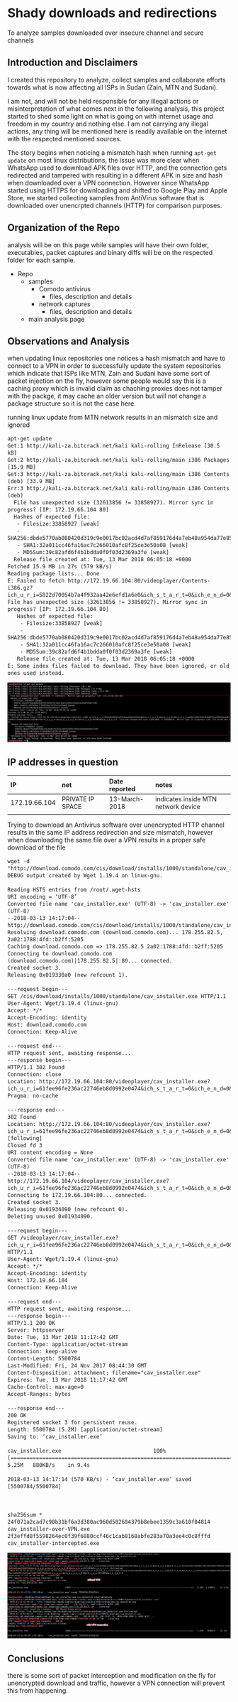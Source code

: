 # Shady downloads and redirections

To analyze samples downloaded over insecure channel and secure channels

## Introduction and Disclaimers

I created this repository to analyze, collect samples and collaborate efforts towards what is now affecting all ISPs in Sudan \(Zain, MTN and Sudani\).

I am not, and will not be held responsible for any illegal actions or misinterpretation of what comes next in the following analysis, this project started to shed some light on what is going on with internet usage and freedom in my country and nothing else. I am not carrying any illegal actions, any thing will be mentioned here is readily available on the internet with the respected mentioned sources.

The story begins when noticing a mismatch hash when running `apt-get update` on most linux distributions, the issue was more clear when WhatsApp used to download APK files over HTTP, and the connection gets redirected and tampered with resulting in a different APK in size and hash when downloaded over a VPN connection. However since WhatsApp started using HTTPS for downloading and shifted to Google Play and Apple Store, we started collecting samples from AntiVirus software that is downloaded over unencrpted channels \(HTTP\) for comparison purposes.

## Organization of the Repo

analysis will be on this page while samples will have their own folder, executables, packet captures and binary diffs will be on the respected folder for each sample.

* Repo
  * samples
    * Comodo antivirus
      * files, description and details
    * network captures
      * files, description and details
  * main analysis page

## Observations and Analysis

when updating linux repositories one notices a hash mismatch and have to connect to a VPN in order to successfully update the system repositories which indicate that ISPs like MTN, Zain and Sudani have some sort of packet injection on the fly, however some people would say this is a caching proxy which is invalid claim as chaching proxies does not tamper with the packge, it may cache an older version but will not change a package structure so it is not the case here.

running linux update from MTN network results in an mismatch size and ignored

```
apt-get update
Get:1 http://kali-za.bitcrack.net/kali kali-rolling InRelease [30.5 kB]
Get:2 http://kali-za.bitcrack.net/kali kali-rolling/main i386 Packages [15.9 MB]
Get:3 http://kali-za.bitcrack.net/kali kali-rolling/main i386 Contents (deb) [33.9 MB]                                                                                                      
Err:3 http://kali-za.bitcrack.net/kali kali-rolling/main i386 Contents (deb)                                                                                                                
  File has unexpected size (32613856 != 33858927). Mirror sync in progress? [IP: 172.19.66.104 80]
  Hashes of expected file:
   - Filesize:33858927 [weak]
   - SHA256:dbde5770ab080420d319c9e0017bc02acd4d7af859176d4a7eb48a954da77e85
   - SHA1:32a011cc46fa16ac7c266010afc8f25ce3e50a08 [weak]
   - MD5Sum:39c82afd6f4b1bdda0f0f03d2369a3fe [weak]
  Release file created at: Tue, 13 Mar 2018 06:05:18 +0000
Fetched 15.9 MB in 27s (579 kB/s)                                                                                                                                                           
Reading package lists... Done
E: Failed to fetch http://172.19.66.104:80/videoplayer/Contents-i386.gz?ich_u_r_i=5822d70054b7a4f932aa42e6efd1a6e0&ich_s_t_a_r_t=0&ich_e_n_d=0&ich_k_e_y=ad2b5c90b231a53049d2521a25604a0e4db61d405213ad8bbadbfbc1e219b072&ich_t_y_p_e=1&ich_d_i_s_k_i_d=12&ich_s_e_q=2679810&ich_u_n_i_t=1  File has unexpected size (32613856 != 33858927). Mirror sync in progress? [IP: 172.19.66.104 80]
   Hashes of expected file:
    - Filesize:33858927 [weak]
    - SHA256:dbde5770ab080420d319c9e0017bc02acd4d7af859176d4a7eb48a954da77e85
    - SHA1:32a011cc46fa16ac7c266010afc8f25ce3e50a08 [weak]
    - MD5Sum:39c82afd6f4b1bdda0f0f03d2369a3fe [weak]
   Release file created at: Tue, 13 Mar 2018 06:05:18 +0000
E: Some index files failed to download. They have been ignored, or old ones used instead.
```

![](/assets/2018-03-13_14h05_25.jpg)

## IP addresses in question

| IP | net | Date reported | notes |
| :--- | :--- | :--- | :--- |
| 172.19.66.104 | PRIVATE IP SPACE | 13-March-2018 | indicates inside MTN network device |
|  |  |  |  |

Trying to download an Antivirus software over unencrypted HTTP channel results in the same IP address redirection and size mismatch, however when downloading the same file over a VPN results in a proper safe download of the file

```
wget -d  "http://download.comodo.com/cis/download/installs/1000/standalone/cav_installer.exe"
DEBUG output created by Wget 1.19.4 on linux-gnu.

Reading HSTS entries from /root/.wget-hsts
URI encoding = ‘UTF-8’
Converted file name 'cav_installer.exe' (UTF-8) -> 'cav_installer.exe' (UTF-8)
--2018-03-13 14:17:04--  http://download.comodo.com/cis/download/installs/1000/standalone/cav_installer.exe
Resolving download.comodo.com (download.comodo.com)... 178.255.82.5, 2a02:1788:4fd::b2ff:5205
Caching download.comodo.com => 178.255.82.5 2a02:1788:4fd::b2ff:5205
Connecting to download.comodo.com (download.comodo.com)|178.255.82.5|:80... connected.
Created socket 3.
Releasing 0x019330a0 (new refcount 1).

---request begin---
GET /cis/download/installs/1000/standalone/cav_installer.exe HTTP/1.1
User-Agent: Wget/1.19.4 (linux-gnu)
Accept: */*
Accept-Encoding: identity
Host: download.comodo.com
Connection: Keep-Alive

---request end---
HTTP request sent, awaiting response... 
---response begin---
HTTP/1.1 302 Found
Connection: close
Location: http://172.19.66.104:80/videoplayer/cav_installer.exe?ich_u_r_i=61fee96fe236ac22746eb8d0992e0474&ich_s_t_a_r_t=0&ich_e_n_d=0&ich_k_e_y=ad2b5c90b231a53049d2521a25604a0e510bcc0556d2e91988e988dfb864d267&ich_t_y_p_e=1&ich_d_i_s_k_i_d=6&ich_s_e_q=2691841&ich_u_n_i_t=1
Pragma: no-cache

---response end---
302 Found
Location: http://172.19.66.104:80/videoplayer/cav_installer.exe?ich_u_r_i=61fee96fe236ac22746eb8d0992e0474&ich_s_t_a_r_t=0&ich_e_n_d=0&ich_k_e_y=ad2b5c90b231a53049d2521a25604a0e510bcc0556d2e91988e988dfb864d267&ich_t_y_p_e=1&ich_d_i_s_k_i_d=6&ich_s_e_q=2691841&ich_u_n_i_t=1 [following]
Closed fd 3
URI content encoding = None
Converted file name 'cav_installer.exe' (UTF-8) -> 'cav_installer.exe' (UTF-8)
--2018-03-13 14:17:04--  http://172.19.66.104/videoplayer/cav_installer.exe?ich_u_r_i=61fee96fe236ac22746eb8d0992e0474&ich_s_t_a_r_t=0&ich_e_n_d=0&ich_k_e_y=ad2b5c90b231a53049d2521a25604a0e510bcc0556d2e91988e988dfb864d267&ich_t_y_p_e=1&ich_d_i_s_k_i_d=6&ich_s_e_q=2691841&ich_u_n_i_t=1
Connecting to 172.19.66.104:80... connected.
Created socket 3.
Releasing 0x01934090 (new refcount 0).
Deleting unused 0x01934090.

---request begin---
GET /videoplayer/cav_installer.exe?ich_u_r_i=61fee96fe236ac22746eb8d0992e0474&ich_s_t_a_r_t=0&ich_e_n_d=0&ich_k_e_y=ad2b5c90b231a53049d2521a25604a0e510bcc0556d2e91988e988dfb864d267&ich_t_y_p_e=1&ich_d_i_s_k_i_d=6&ich_s_e_q=2691841&ich_u_n_i_t=1 HTTP/1.1
User-Agent: Wget/1.19.4 (linux-gnu)
Accept: */*
Accept-Encoding: identity
Host: 172.19.66.104
Connection: Keep-Alive

---request end---
HTTP request sent, awaiting response... 
---response begin---
HTTP/1.1 200 OK
Server: httpserver
Date: Tue, 13 Mar 2018 11:17:42 GMT
Content-Type: application/octet-stream
Connection: keep-alive
Content-Length: 5500784
Last-Modified: Fri, 24 Nov 2017 08:44:30 GMT
Content-Disposition: attachment; filename="cav_installer.exe"
Expires: Tue, 13 Mar 2018 11:17:42 GMT
Cache-Control: max-age=0
Accept-Ranges: bytes

---response end---
200 OK
Registered socket 3 for persistent reuse.
Length: 5500784 (5.2M) [application/octet-stream]
Saving to: ‘cav_installer.exe’

cav_installer.exe                             100%[====================================================================================================>]   5.25M   880KB/s    in 9.4s    

2018-03-13 14:17:14 (570 KB/s) - ‘cav_installer.exe’ saved [5500784/5500784]



sha256sum *
24f071a2cad7c90b31bf6a3d380ac960d582684379b8ebee1359c3a610f04814  cav_installer-over-VPN.exe
2f3effd8f5598264ec0f39f6880ccf46c1cab8168abfe283a70a3ee4c0c8fffd  cav_installer-intercepted.exe
```

![](/assets/2018-03-13_02h50_14.jpg)

## Conclusions

there is some sort of packet interception and modification on the fly for unencrypted download and traffic, however a VPN connection will prevent this from happening.

